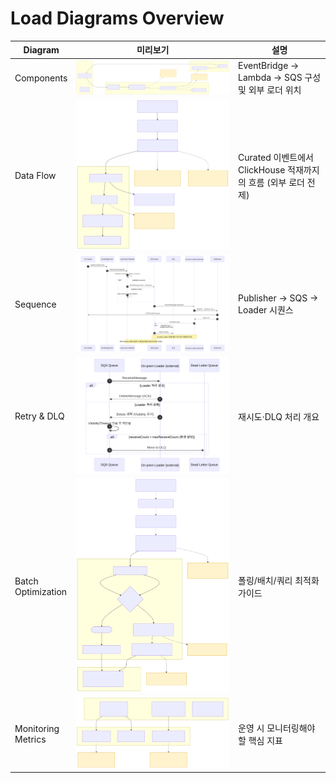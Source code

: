 # Load Diagrams Overview

<table style="width:100%; table-layout:fixed;">
  <thead>
    <tr>
      <th style="width:15%;">Diagram</th>
      <th style="width:55%;">미리보기</th>
      <th style="width:30%;">설명</th>
    </tr>
  </thead>
  <tbody>
    <tr>
      <td>Components</td>
      <td><img src="01-components-1.svg" alt="Components" style="width:100%;" /></td>
      <td>EventBridge → Lambda → SQS 구성 및 외부 로더 위치</td>
    </tr>
    <tr>
      <td>Data Flow</td>
      <td><img src="02-data-flow-1.svg" alt="Data Flow" style="width:100%;" /></td>
      <td>Curated 이벤트에서 ClickHouse 적재까지의 흐름 (외부 로더 전제)</td>
    </tr>
    <tr>
      <td>Sequence</td>
      <td><img src="03-sequence-1.svg" alt="Sequence" style="width:100%;" /></td>
      <td>Publisher → SQS → Loader 시퀀스</td>
    </tr>
    <tr>
      <td>Retry &amp; DLQ</td>
      <td><img src="04-retry-and-dlq-1.svg" alt="Retry &amp; DLQ" style="width:100%;" /></td>
      <td>재시도·DLQ 처리 개요</td>
    </tr>
    <tr>
      <td>Batch Optimization</td>
      <td><img src="05-batch-optimization-1.svg" alt="Batch" style="width:100%;" /></td>
      <td>폴링/배치/쿼리 최적화 가이드</td>
    </tr>
    <tr>
      <td>Monitoring Metrics</td>
      <td><img src="06-monitoring-metrics-1.svg" alt="Monitoring" style="width:100%;" /></td>
      <td>운영 시 모니터링해야 할 핵심 지표</td>
    </tr>
  </tbody>
</table>
